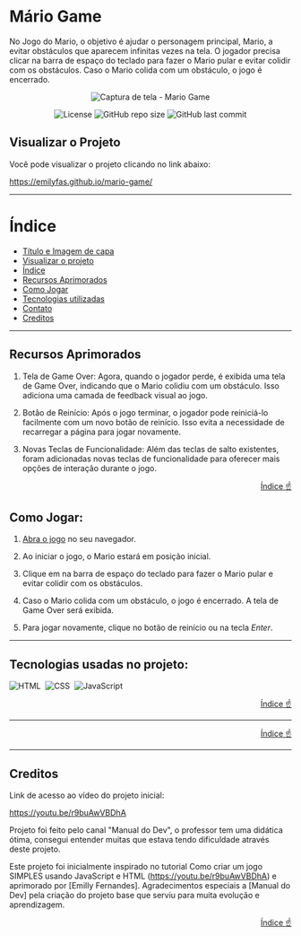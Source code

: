 # Mário Game
No Jogo do Mario, o objetivo é ajudar o personagem principal, Mario, a evitar obstáculos que aparecem infinitas vezes na tela. O jogador precisa clicar na barra de espaço do teclado para fazer o Mario pular e evitar colidir com os obstáculos. Caso o Mario colida com um obstáculo, o jogo é encerrado.

<div align="center">

![Captura de tela - Mario Game](https://github.com/emilyfas/mario-game/assets/115494759/a81e783b-432e-485d-957e-449c9c0fd564)

</div>
<div align=center>

![License](https://img.shields.io/github/license/emilyfas/mario-game?style=flat-square)
![GitHub repo size](https://img.shields.io/github/repo-size/emilyfas/mario-game?style=flat-square)
![GitHub last commit](https://img.shields.io/github/last-commit/emilyfas/mario-game?style=flat-square)
</div>

## Visualizar o Projeto
Você pode visualizar o projeto clicando no link abaixo:

https://emilyfas.github.io/mario-game/

---
# Índice 
* [Título e Imagem de capa](#mário-game)
* [Visualizar o projeto](#visualizar-o-projeto)
* [Índice](#índice)
* [Recursos Aprimorados](#recursos-aprimorados)
* [Como Jogar](#como-jogar)
* [Tecnologias utilizadas](#tecnologias-utilizadas)
* [Contato](#contato)
* [Creditos](#creditos)



---
## Recursos Aprimorados

1. Tela de Game Over: Agora, quando o jogador perde, é exibida uma tela de Game Over, indicando que o Mario colidiu com um obstáculo. Isso adiciona uma camada de feedback visual ao jogo.

2. Botão de Reinício: Após o jogo terminar, o jogador pode reiniciá-lo facilmente com um novo botão de reinício. Isso evita a necessidade de recarregar a página para jogar novamente.

3. Novas Teclas de Funcionalidade: Além das teclas de salto existentes, foram adicionadas novas teclas de funcionalidade para oferecer mais opções de interação durante o jogo.


<div align="right">

  [Índice :point_up:](#índice)
</div>

## Como Jogar:

1. [Abra o jogo](https://emilyfas.github.io/mario-game/) no seu navegador.  

2. Ao iniciar o jogo, o Mario estará em posição inicial.

3. Clique em na barra de espaço do teclado para fazer o Mario pular e evitar colidir com os obstáculos.

4. Caso o Mario colida com um obstáculo, o jogo é encerrado. A tela de Game Over será exibida.

5. Para jogar novamente, clique no botão de reinício ou na tecla <i>Enter</i>.

---
<div id="tecnologias-utilizadas">

## Tecnologias usadas no projeto:
![HTML](https://img.shields.io/badge/HTML5-E34F26?style=for-the-badge&logo=html5&logoColor=white)&nbsp;
![CSS](https://img.shields.io/badge/CSS-239120?&style=for-the-badge&logo=css3&logoColor=white)&nbsp;
![JavaScript](https://img.shields.io/badge/JavaScript-F7DF1E?style=for-the-badge&logo=javascript&logoColor=black)&nbsp;
  
</div>
<div align="right">

  [Índice :point_up:](#índice)
</div>

---
<div id="contato">



<div align="right">

  [Índice :point_up:](#índice)
</div>

---
<div id="creditos">

## Creditos

Link de acesso ao vídeo do projeto inicial:

https://youtu.be/r9buAwVBDhA

Projeto foi feito pelo canal "Manual do Dev", o professor tem uma didática ótima, consegui entender muitas que estava tendo dificuldade através deste projeto.

Este projeto foi inicialmente inspirado no tutorial Como criar um jogo SIMPLES usando JavaScript e HTML (https://youtu.be/r9buAwVBDhA) e aprimorado por [Emilly Fernandes]. Agradecimentos especiais a [Manual do Dev] pela criação do projeto base que serviu para muita evolução e aprendizagem.

<div align="right">

  [Índice :point_up:](#índice)

</div>
</div>
